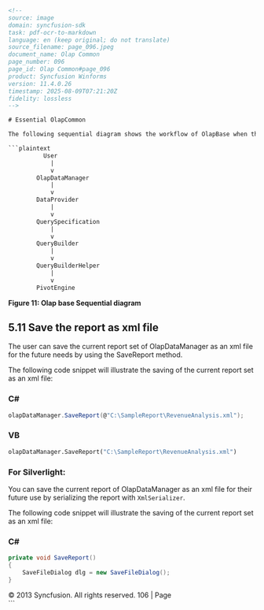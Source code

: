 ```html
<!-- 
source: image
domain: syncfusion-sdk
task: pdf-ocr-to-markdown
language: en (keep original; do not translate)
source_filename: page_096.jpeg
document_name: Olap Common
page_number: 096
page_id: Olap Common#page_096
product: Syncfusion Winforms
version: 11.4.0.26
timestamp: 2025-08-09T07:21:20Z
fidelity: lossless
-->

# Essential OlapCommon

The following sequential diagram shows the workflow of OlapBase when the input is a Non-OLAP data:

```plaintext
          User
            |
            v
        OlapDataManager
            |
            v
        DataProvider
            |
            v
        QuerySpecification
            |
            v
        QueryBuilder
            |
            v
        QueryBuilderHelper
            |
            v
        PivotEngine
```

**Figure 11: Olap base Sequential diagram**

## 5.11 Save the report as xml file

The user can save the current report set of OlapDataManager as an xml file for the future needs by using the SaveReport method.

The following code snippet will illustrate the saving of the current report set as an xml file:

### C#

```csharp
olapDataManager.SaveReport(@"C:\SampleReport\RevenueAnalysis.xml");
```

### VB

```vb
olapDataManager.SaveReport("C:\SampleReport\RevenueAnalysis.xml")
```

### For Silverlight:

You can save the current report of OlapDataManager as an xml file for their future use by serializing the report with `XmlSerializer`.

The following code snippet will illustrate the saving of the current report set as an xml file:

### C#

```csharp
private void SaveReport()
{
    SaveFileDialog dlg = new SaveFileDialog();
}
```

<footer>
© 2013 Syncfusion. All rights reserved.
106 | Page
</footer>
```